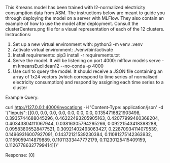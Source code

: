 This Kmeans model has been trained with l2-normalized electricity consumption data from ASM. The instructions below are meant to guide you through deploying the model on a server with MLFlow. They also contain an example of how to use the model after deployment. Consult the clusterCenters.png file for a visual representation of each of the 12 clusters.
Instructions:
1. Set up a new virtual environment with: python3 -m venv .venv
2. Activate virtual environment: ./venv/bin/activate
3. Install requirements: pip3 install -r requirements.txt
4. Serve the model. It will be listening on port 4000:
mlflow models serve -m kmeansEuclidean12 --no-conda -p 4000
5. Use curl to query the model. It should receive a JSON file containing an array of 1x24 vectors (which correspond to time series of normalised electricity consumption) and respond by assigning each time series to a cluster

Example Query:

curl http://127.0.0.1:4000/invocations -H 'Content-Type: application/json' -d '{"inputs": [[0.0, 0.0, 0.0, 0.0, 0.0, 0.0, 0.0, 0.1354716821903498, 0.3935744688045296, 0.46222493205905163, 0.42077999460368204, 0.40343804111067944, 0.03816305794295266, 0.09221543418398288, 0.09583805528477521, 0.30921402493063427, 0.22870934114079539, 0.14969316007927091, 0.14372121539230384, 0.11081275142363932, 0.1159059414879889, 0.11011333447772179, 0.11230125415409159, 0.11267786327799414]]}'

Response: 
[0]
